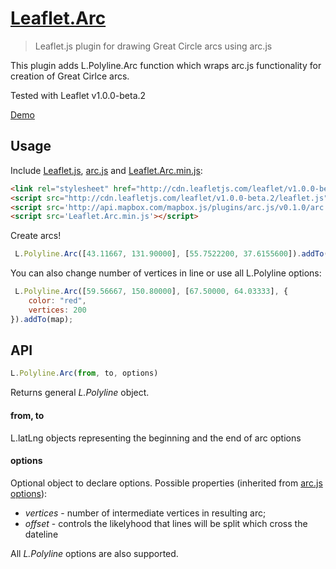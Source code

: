 # [Leaflet.Arc](https://github.com/MAD-GooZe/Leaflet.Arc)
> Leaflet.js plugin for drawing Great Circle arcs using arc.js

This plugin adds L.Polyline.Arc function which wraps arc.js functionality for creation of Great Cirlce arcs.

Tested with Leaflet v1.0.0-beta.2

[Demo](http://mad-gooze.github.io/Leaflet.Arc/)
## Usage
Include [Leaflet.js](http://leafletjs.com/), [arc.js](https://github.com/springmeyer/arc.js) and [Leaflet.Arc.min.js](https://raw.githubusercontent.com/MAD-GooZe/Leaflet.Arc/gh-pages/Leaflet.Arc.min.js):
```html
<link rel="stylesheet" href="http://cdn.leafletjs.com/leaflet/v1.0.0-beta.2/leaflet.css"/>
<script src="http://cdn.leafletjs.com/leaflet/v1.0.0-beta.2/leaflet.js"></script>
<script src='http://api.mapbox.com/mapbox.js/plugins/arc.js/v0.1.0/arc.js'></script>
<script src='Leaflet.Arc.min.js'></script>
```
Create arcs!
```javascript
 L.Polyline.Arc([43.11667, 131.90000], [55.7522200, 37.6155600]).addTo(map);
```
You can also change number of vertices in line or use all L.Polyline options:
```javascript
 L.Polyline.Arc([59.56667, 150.80000], [67.50000, 64.03333], {
    color: "red",
    vertices: 200
}).addTo(map);
```
## API
```javascript
L.Polyline.Arc(from, to, options)
```
Returns general _L.Polyline_ object.
#### from, to
L.latLng objects representing the beginning and the end of arc
options
#### options
Optional object to declare options. Possible properties (inherited from [arc.js options](https://github.com/springmeyer/arc.js/#arc-options)):

* _vertices_ - number of intermediate vertices in resulting arc;
* _offset_ - controls the likelyhood that lines will be split which cross the dateline

All _L.Polyline_ options are also supported.
